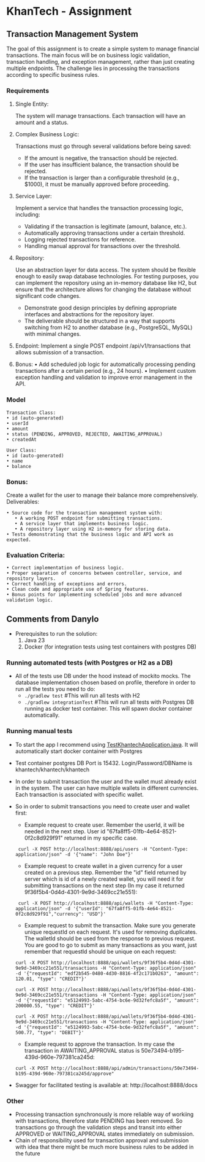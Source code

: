 # KhanTech - Assignment

## Transaction Management System
The goal of this assignment is to create a simple system to manage financial transactions. The main focus will be on
business logic validation, transaction handling, and exception management, rather than just creating multiple endpoints.
The challenge lies in processing the transactions according to specific business rules.

### Requirements
1. Single Entity:

   The system will manage transactions. Each transaction will have an amount and a status.
2. Complex Business Logic:

   Transactions must go through several validations before being saved:
   - If the amount is negative, the transaction should be rejected.
   - If the user has insufficient balance, the transaction should be rejected.
   - If the transaction is larger than a configurable threshold (e.g., $1000), it must be manually approved before
   proceeding.
3. Service Layer:

   Implement a service that handles the transaction processing logic, including:
   - Validating if the transaction is legitimate (amount, balance, etc.).
   - Automatically approving transactions under a certain threshold.
   - Logging rejected transactions for reference.
   - Handling manual approval for transactions over the threshold.
4. Repository:

    Use an abstraction layer for data access. The system should be flexible enough to easily swap database technologies. For
   testing purposes, you can implement the repository using an in-memory database like H2, but ensure that the architecture
   allows for changing the database without significant code changes.
   -  Demonstrate good design principles by defining appropriate interfaces and abstractions for the repository layer.
   -  The deliverable should be structured in a way that supports switching from H2 to another database (e.g., PostgreSQL,
   MySQL) with minimal changes.
5. Endpoint:
   Implement a single POST endpoint /api/v1/transactions that allows submission of a transaction.
6. Bonus:
   • Add scheduled job logic for automatically processing pending transactions after a certain period (e.g., 24 hours).
   • Implement custom exception handling and validation to improve error management in the API.
   
### Model

   ```
   Transaction Class:
   • id (auto-generated)
   • userId
   • amount
   • status (PENDING, APPROVED, REJECTED, AWAITING_APPROVAL)
   • createdAt
   ```

   ```
   User Class:
   • id (auto-generated)
   • name
   • balance
   ```

### Bonus: 
   Create a wallet for the user to manage their balance more comprehensively.
   Deliverables:

   ```
   • Source code for the transaction management system with:
      • A working POST endpoint for submitting transactions.
      • A service layer that implements business logic.
      • A repository layer using H2 in-memory for storing data.
   • Tests demonstrating that the business logic and API work as expected.
   ```

### Evaluation Criteria:
   ```
   • Correct implementation of business logic.
   • Proper separation of concerns between controller, service, and repository layers.
   • Correct handling of exceptions and errors.
   • Clean code and appropriate use of Spring features.
   • Bonus points for implementing scheduled jobs and more advanced validation logic.
   ```

## Comments from Danylo
- Prerequisites to run the solution:
   1. Java 23
   2. Docker (for integration tests using test containers with postgres DB)
### Running automated tests (with Postgres or H2 as a DB)
- All of the tests use DB under the hood instead of mockito mocks. The database implementation chosen based on profile, therefore in order to run all the tests you need to do:
    - `./gradlew test` #This will run all tests with H2
    - `./gradlew integrationTest` #This will run all tests with Postgres DB running as docker test container. This will spawn docker container automatically.

### Running manual tests
- To start the app I recommend using [TestKhantechApplication.java](src/test/java/com/khantech/assignment/TestKhantechApplication.java). It will automatically start docker container with Postgres
- Test container postgres DB Port is 15432. Login/Password/DBName is khantech/khantech/khantech
- In order to submit transaction the user and the wallet must already exist in the system. The user can have multiple wallets in different currencies. Each transaction is associated with specific wallet.

- So in order to submit transactions you need to create user and wallet first:
  - Example request to create user. Remember the userId, it will be needed in the next step. User id "67fa8ff5-01fb-4e64-8521-0f2c8d929f91" returned in my specific case.
  ```
   curl -X POST http://localhost:8888/api/users -H "Content-Type: application/json" -d '{"name": "John Doe"}'
  ```
  - Example request to create wallet in a given currency for a user created on a previous step. Remember the "id" field returned by server which is id of a newly created wallet, you will need it for submitting transactions on the next step (In my case it returned 9f36f5b4-0d4d-4301-9e9d-3469cc21e551):
  ```
   curl -X POST http://localhost:8888/api/wallets -H "Content-Type: application/json" -d '{"userId": "67fa8ff5-01fb-4e64-8521-0f2c8d929f91","currency": "USD"}'
  ```
  - Example request to submit the transaction. Make sure you generate unique requestId on each request. It's used for removing duplicates. The walletId should be used from the response to previous request. You are good to go to submit as many transactions as you want, just remember that requestId should be unique on each request:
  ```
  curl -X POST http://localhost:8888/api/wallets/9f36f5b4-0d4d-4301-9e9d-3469cc21e551/transactions -H "Content-Type: application/json" -d '{"requestId": "edf2b545-0480-4d30-8816-4f2c171b0263", "amount": 120.01, "type": "CREDIT"}'
  ```
  ```
  curl -X POST http://localhost:8888/api/wallets/9f36f5b4-0d4d-4301-9e9d-3469cc21e551/transactions -H "Content-Type: application/json" -d '{"requestId": "e5124993-5abc-4754-bc6e-9d32fefc8a5f", "amount": 200000.55, "type": "CREDIT"}'
  ```
  ```
  curl -X POST http://localhost:8888/api/wallets/9f36f5b4-0d4d-4301-9e9d-3469cc21e551/transactions -H "Content-Type: application/json" -d '{"requestId": "e5124993-5abc-4754-bc6e-9d32fefc8a5f", "amount": 500.77, "type": "DEBIT"}'
  ```
  -  Example request to approve the transaction. In my case the transaction in AWAITING_APPROVAL status is 50e73494-b195-439d-960e-797381ca245d:
    ```
  curl -X POST http://localhost:8888/api/admin/transactions/50e73494-b195-439d-960e-797381ca245d/approve"
  ```
- Swagger for facilitated testing is available at: http://localhost:8888/docs

### Other
- Processing transaction synchronously is more reliable way of workiing with transactions, therefore state PENDING has been removed.
    So transactions go through the validation steps and transit into either APPROVED or WAITING_APPROVAL states immediately on submission.
- Chain of responsibility used for transaction approval and submission with idea that there might be much more business rules to be added in the future